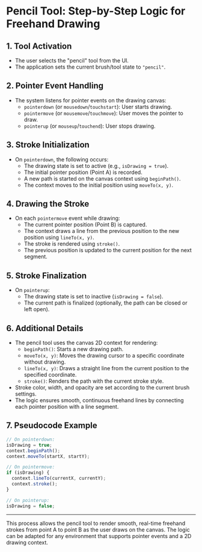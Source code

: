 # Pencil Tool: Step-by-Step Logic for Freehand Drawing

## 1. Tool Activation
- The user selects the "pencil" tool from the UI.
- The application sets the current brush/tool state to `"pencil"`.

## 2. Pointer Event Handling
- The system listens for pointer events on the drawing canvas:
  - `pointerdown` (or `mousedown`/`touchstart`): User starts drawing.
  - `pointermove` (or `mousemove`/`touchmove`): User moves the pointer to draw.
  - `pointerup` (or `mouseup`/`touchend`): User stops drawing.

## 3. Stroke Initialization
- On `pointerdown`, the following occurs:
  - The drawing state is set to active (e.g., `isDrawing = true`).
  - The initial pointer position (Point A) is recorded.
  - A new path is started on the canvas context using `beginPath()`.
  - The context moves to the initial position using `moveTo(x, y)`.

## 4. Drawing the Stroke
- On each `pointermove` event while drawing:
  - The current pointer position (Point B) is captured.
  - The context draws a line from the previous position to the new position using `lineTo(x, y)`.
  - The stroke is rendered using `stroke()`.
  - The previous position is updated to the current position for the next segment.

## 5. Stroke Finalization
- On `pointerup`:
  - The drawing state is set to inactive (`isDrawing = false`).
  - The current path is finalized (optionally, the path can be closed or left open).

## 6. Additional Details
- The pencil tool uses the canvas 2D context for rendering:
  - `beginPath()`: Starts a new drawing path.
  - `moveTo(x, y)`: Moves the drawing cursor to a specific coordinate without drawing.
  - `lineTo(x, y)`: Draws a straight line from the current position to the specified coordinate.
  - `stroke()`: Renders the path with the current stroke style.
- Stroke color, width, and opacity are set according to the current brush settings.
- The logic ensures smooth, continuous freehand lines by connecting each pointer position with a line segment.

## 7. Pseudocode Example
```js
// On pointerdown:
isDrawing = true;
context.beginPath();
context.moveTo(startX, startY);

// On pointermove:
if (isDrawing) {
  context.lineTo(currentX, currentY);
  context.stroke();
}

// On pointerup:
isDrawing = false;
```

---

This process allows the pencil tool to render smooth, real-time freehand strokes from point A to point B as the user draws on the canvas. The logic can be adapted for any environment that supports pointer events and a 2D drawing context.
